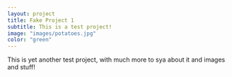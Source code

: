```yaml
---
layout: project
title: Fake Project 1
subtitle: This is a test project!
image: "images/potatoes.jpg"
color: "green"
---
```


This is yet another test project, with much more to sya about it and images and stuff! 